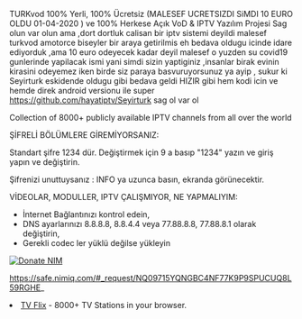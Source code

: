 TURKvod
100% Yerli, 100% Ücretsiz (MALESEF UCRETSIZDI SiMDI 10 EURO OLDU 01-04-2020 ) ve 100% Herkese Açık
VoD & IPTV Yazılım Projesi
Sag olun var olun ama ,dort dortluk calisan bir iptv sistemi deyildi malesef turkvod amotorce biseyler bir araya getirilmis eh bedava oldugu icinde idare ediyorduk ,ama 10 euro odeyecek kadar deyil malesef o yuzden su covid19 gunlerinde yapilacak ismi yani simdi sizin yaptiginiz ,insanlar birak evinin kirasini odeyemez iken birde siz paraya basvuruyorsunuz ya ayip , sukur ki Seyirturk eskidende oldugu gibi bedava geldi HIZIR gibi hem kodi icin ve hemde direk android versionu ile super https://github.com/hayatiptv/Seyirturk sag ol var ol

Collection of 8000+ publicly available IPTV channels from all over the world


ŞİFRELİ BÖLÜMLERE GİREMİYORSANIZ:

Standart şifre 1234 dür.
Değiştirmek için 9 a basıp "1234" yazın ve giriş yapın ve değiştirin.

Şifrenizi unuttuysanız : INFO ya uzunca basın, ekranda görünecektir.



VİDEOLAR, MODULLER, IPTV ÇALIŞMIYOR, NE YAPMALIYIM:

- İnternet Bağlantınızı kontrol edein,
- DNS ayarlarınızı 8.8.8.8, 8.8.4.4 veya 77.88.8.8, 77.88.8.1 olarak değiştirin,
- Gerekli codec ler yüklü değilse yükleyin

<p><a href="https://safe.nimiq.com/#_request/NQ09715YQNGBC4NF77K9P9SPUCUQ8L59RGHE_" rel="nofollow"><img src="https://camo.githubusercontent.com/5c9509625acb1259331ddd03a23e3e53a18778ca/68747470733a2f2f7777772e6e696d69712e636f6d2f6163636570742d646f6e6174696f6e732f696d672f646f6e6174696f6e42746e496d672f676f6c642d736d616c6c2e737667" alt="Donate NIM" data-canonical-src="https://www.nimiq.com/accept-donations/img/donationBtnImg/gold-small.svg" style="max-width:100%;"></a></p>

https://safe.nimiq.com/#_request/NQ09715YQNGBC4NF77K9P9SPUCUQ8L59RGHE_

<li><a href="https://tvflix.co" rel="nofollow">TV Flix</a> - 8000+ TV Stations in your browser.</li>
